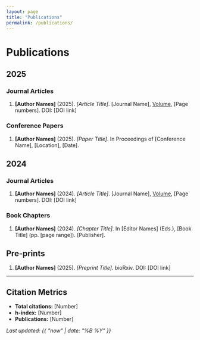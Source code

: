```yaml
---
layout: page
title: "Publications"
permalink: /publications/
---
```


# Publications

## 2025

### Journal Articles
1. **[Author Names]** (2025). *[Article Title]*. [Journal Name], [Volume]([Issue]), [Page numbers]. DOI: [DOI link]

### Conference Papers
1. **[Author Names]** (2025). *[Paper Title]*. In Proceedings of [Conference Name], [Location], [Date].

## 2024

### Journal Articles
1. **[Author Names]** (2024). *[Article Title]*. [Journal Name], [Volume]([Issue]), [Page numbers]. DOI: [DOI link]

### Book Chapters
1. **[Author Names]** (2024). *[Chapter Title]*. In [Editor Names] (Eds.), [Book Title] (pp. [page range]). [Publisher].

## Pre-prints
1. **[Author Names]** (2025). *[Preprint Title]*. bioRxiv. DOI: [DOI link]

---

## Citation Metrics
- **Total citations:** [Number]
- **h-index:** [Number]
- **Publications:** [Number]

*Last updated: {{ "now" | date: "%B %Y" }}*
